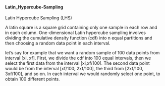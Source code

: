 #### Latin_Hypercube-Sampling

Latin Hypercube Sampling (LHS)

A latin square is a square grid containing only one sample in each row and in each column. One-dimensional Latin hypercube sampling involves dividing the cumulative density function (cdf) into n equal partitions and then choosing a random data point in each interval.

let’s say for example that we want a random sample of 100 data points from interval [xi, xf]. First, we divide the cdf into 100 equal intervals, then we select the first data from the interval [xi,xf/100]. The second data point would be from the interval [xf/100, 2xf/100], the third from [2xf/100, 3xf/100], and so on. In each interval we would randomly select one point, to obtain 100 different points.
